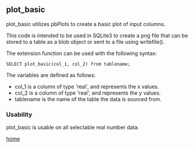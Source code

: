 

## plot_basic

plot_basic utilizes pbPlots to create a basic plot of input columns.

This code is intended to be used in SQLite3 to create a png file that can be stored to a table as a blob object or sent to a file using writefile(). 

The extension function can be used with the following syntax:

```
SELECT plot_basic(col_1, col_2) from tablename;
```

The variables are defined as follows:
- col_1 is a column of type 'real', and represents the x values. 
- col_2 is a column of type 'real', and represents the y values. 
- tablename is the name of the table the data is sourced from.


### Usability

plot_basic is usable on all selectable real number data.

<a href="../../">home</a>